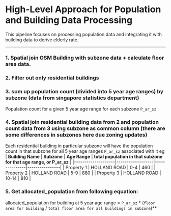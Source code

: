 # High-Level Approach for Population and Building Data Processing

This pipeline focuses on processing population data and integrating it with building data to derive elderly rate.

---

### 1. **Spatial join OSM Building with subzone data + calculate floor area data.**
### 2. **Filter out only residential buildings**
### 3. **sum up population count (divided into 5 year age ranges) by subzone (data from singapore statistics department)**
Population count for a given 5 year age range for each subzone `P_ar_sz`
### 4. **Spatial join residential building data from 2 and population count data from 3 using subzone as common column (there are some differences in subzones here due zoning updates)**
Each residential building in particular subzone will have the population count in that subzone for all 5 year age ranges `P_ar_sz` associated with it
eg
| **Building Name** | **Subzone**      | **Age Range** | **total population in that subzone for that age range, or P_ar_sz** |
|--------------------|------------------|---------------|----------------|
| Property 1         | HOLLAND ROAD    | 0-4           | 460            |
| Property 2         | HOLLAND ROAD    | 5-9           | 880            |
| Property 3         | HOLLAND ROAD    | 10-14           | 810            |
### 5. **Get allocated_population from following equation:**
allocated_population for building at 5 year age range = `P_ar_sz` * (`floor area for building` / `total floor area for all buildings in subzone`)**